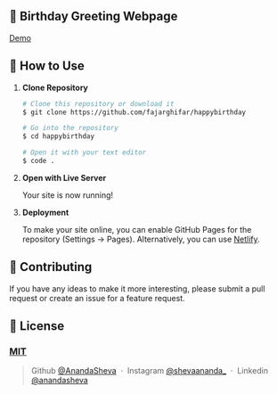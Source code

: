 ## 🎉 Birthday Greeting Webpage 

[Demo](https://happybirthday21st.netlify.app/)

## 🚀 How to Use

1.  **Clone Repository**

    ```bash
    # Clone this repository or download it
    $ git clone https://github.com/fajarghifar/happybirthday

    # Go into the repository
    $ cd happybirthday

    # Open it with your text editor
    $ code .
    ```

2. **Open with Live Server**

    Your site is now running!

3. **Deployment**

    To make your site online, you can enable GitHub Pages for the repository (Settings -> Pages). Alternatively, you can use [Netlify](https://www.netlify.com/).

## 📝 Contributing

If you have any ideas to make it more interesting, please submit a pull request or create an issue for a feature request.

## 🤝 License

### [MIT](LICENSE)

> Github [@AnandaSheva](https://github.com/AnandaSheva) &nbsp;&middot;&nbsp;
> Instagram [@shevaananda_](https://instagram.com/shevaananda_) &nbsp;&middot;&nbsp;
> Linkedin [@anandasheva](https://www.linkedin.com/in/anandasheva/)
